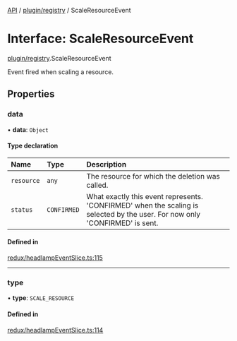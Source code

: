 [API](../API.md) / [plugin/registry](../modules/plugin_registry.md) / ScaleResourceEvent

# Interface: ScaleResourceEvent

[plugin/registry](../modules/plugin_registry.md).ScaleResourceEvent

Event fired when scaling a resource.

## Properties

### data

• **data**: `Object`

#### Type declaration

| Name | Type | Description |
| :------ | :------ | :------ |
| `resource` | `any` | The resource for which the deletion was called. |
| `status` | `CONFIRMED` | What exactly this event represents. 'CONFIRMED' when the scaling is selected by the user. For now only 'CONFIRMED' is sent. |

#### Defined in

[redux/headlampEventSlice.ts:115](https://github.com/headlamp-k8s/headlamp/blob/072d2509b/frontend/src/redux/headlampEventSlice.ts#L115)

___

### type

• **type**: `SCALE_RESOURCE`

#### Defined in

[redux/headlampEventSlice.ts:114](https://github.com/headlamp-k8s/headlamp/blob/072d2509b/frontend/src/redux/headlampEventSlice.ts#L114)
